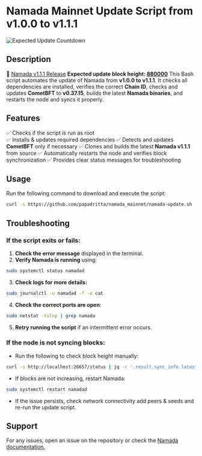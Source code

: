 # Namada Mainnet Update Script from v1.0.0 to v1.1.1
![Expected Update Countdown](https://img.shields.io/badge/Expected_Update-Pending-blue)
## Description
🔗 [Namada v1.1.1 Release](https://github.com/anoma/namada/releases/tag/v1.1.1)
**Expected update block height: [880000](https://namada.valopers.com/blocks/880000)**
This Bash script automates the update of Namada from **v1.0.0 to v1.1.1**. It checks all dependencies are installed, verifies the correct **Chain ID**, checks and updates **CometBFT** to **v0.37.15**, builds the latest **Namada binaries**, and restarts the node and syncs it properly.

## Features
✅ Checks if the script is run as root  
✅ Installs & updates required dependencies
✅ Detects and updates **CometBFT** only if necessary
✅ Clones and builds the latest **Namada v1.1.1** from source
✅ Automatically restarts the node and verifies block synchronization
✅ Provides clear status messages for troubleshooting

## Usage
Run the following command to download and execute the script:
```bash
curl -s https://github.com/papadritta/namada_mainnet/namada-update.sh | bash
```
## Troubleshooting
### If the script exits or fails:
1. **Check the error message** displayed in the terminal.
2. **Verify Namada is running** using:
```bash
sudo systemctl status namadad
```
3. **Check logs for more details:**
```bash
sudo journalctl -u namadad -f -o cat
```
4. **Check the correct ports are open**:
```bash
sudo netstat -tulnp | grep namada
```
5. **Retry running the script** if an intermittent error occurs.

### If the node is not syncing blocks:
- Run the following to check block height manually:
```bash
curl -s http://localhost:26657/status | jq -r '.result.sync_info.latest_block_height'
```
- If blocks are not increasing, restart Namada:
```bash
sudo systemctl restart namadad
```
- If the issue persists, check network connectivity add peers & seeds and re-run the update script.

## Support
For any issues, open an issue on the repository or check the [Namada documentation.](https://docs.namada.net)

